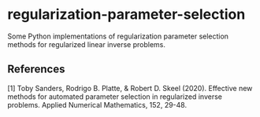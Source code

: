 # regularization-parameter-selection

Some Python implementations of regularization parameter selection methods for regularized linear inverse problems.


## References


[1] Toby Sanders, Rodrigo B. Platte, & Robert D. Skeel (2020). Effective new methods for automated parameter selection in regularized inverse problems. Applied Numerical Mathematics, 152, 29-48.


